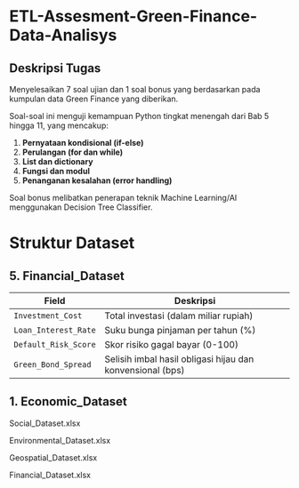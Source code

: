 # ETL-Assesment-Green-Finance-Data-Analisys

## Deskripsi Tugas

Menyelesaikan 7 soal ujian dan 1 soal bonus yang berdasarkan pada kumpulan data Green Finance yang diberikan. 

Soal-soal ini menguji kemampuan Python tingkat menengah dari Bab 5 hingga 11, yang mencakup:

1. **Pernyataan kondisional (if-else)**
2. **Perulangan (for dan while)**
3. **List dan dictionary**
4. **Fungsi dan modul**
5. **Penanganan kesalahan (error handling)**

Soal bonus melibatkan penerapan teknik Machine Learning/AI menggunakan Decision Tree Classifier.

# Struktur Dataset

## 5.  Financial_Dataset
| Field	| Deskripsi |
| --- | --- |
| `Investment_Cost`	| Total investasi (dalam miliar rupiah) |
| `Loan_Interest_Rate` | Suku bunga pinjaman per tahun (%) |
| `Default_Risk_Score` |	Skor risiko gagal bayar (0-100) |
| `Green_Bond_Spread`	| Selisih imbal hasil obligasi hijau dan konvensional (bps) |

## 1. Economic_Dataset

Social_Dataset.xlsx

Environmental_Dataset.xlsx

Geospatial_Dataset.xlsx

Financial_Dataset.xlsx
